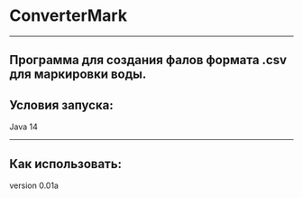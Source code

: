 # ConverterMark
-----
Программа для создания фалов формата .csv для маркировки воды.
-----
Условия запуска:
-----

Java 14

-----
Как использовать:
-----
version 0.01a
